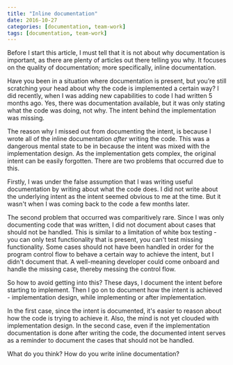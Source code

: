 ```yaml
---
title: "Inline documentation"
date: 2016-10-27
categories: [documentation, team-work]
tags: [documentation, team-work]
---
```

Before I start this article, I must tell that it is not about why documentation is important, as there are plenty of articles out there telling you why. It focuses on the quality of documentation; more specifically, inline documentation.

Have you been in a situation where documentation is present, but you’re still scratching your head about why the code is implemented a certain way? I did recently, when I was adding new capabilities to code I had written 5 months ago. Yes, there was documentation available, but it was only stating what the code was doing, not why. The intent behind the implementation was missing.

The reason why I missed out from documenting the intent, is because I wrote all of the inline documentation *after* writing the code. This was a dangerous mental state to be in because the intent was mixed with the implementation design. As the implementation gets complex, the original intent can be easily forgotten. There are two problems that occurred due to this.

Firstly, I was under the false assumption that I was writing useful documentation by writing about what the code does. I did not write about the underlying intent as the intent seemed obvious to me at the time. But it wasn't when I was coming back to the code a few months later.

The second problem that occurred was comparitively rare. Since I was only documenting code that was written, I did not document about cases that should not be handled. This is similar to a limitation of white box testing - you can only test functionality that is present, you can't test missing functionality. Some cases should not have been handled in order for the program control flow to behave a certain way to achieve the intent, but I didn't document that. A well-meaning developer could come onboard and handle the missing case, thereby messing the control flow.

So how to avoid getting into this? These days, I document the intent before starting to implement. Then I go on to document how the intent is achieved - implementation design, while implementing or after implementation.

In the first case, since the intent is documented, it's easier to reason about how the code is trying to achieve it. Also, the mind is not yet clouded with implementation design. In the second case, even if the implementation documentation is done after writing the code, the documented intent serves as a reminder to document the cases that should not be handled.

What do you think? How do you write inline documentation?

